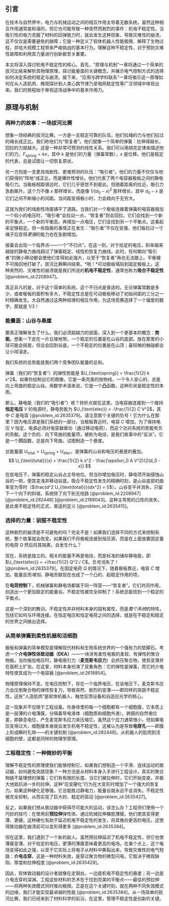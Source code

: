 ## 引言
在技术与自然界中，电力与机械运动之间的相互作用主导着无数系统。虽然这种相互作用通常是和谐的，但它也可能导致一种突然而剧烈的事件：机电不稳定性。当吸引性的电力克服了材料的回弹能力时，就会发生这种现象，导致灾难性的崩溃。这不仅仅是需要避免的故障；它是一种定义了软体机器人性能极限、解释了生物过程，并给大规模工程带来严峻挑战的基本行为。理解这种不稳定性，对于预防灾难性故障和利用其力量进行创新都至关重要。

本文将深入探讨机电不稳定性的核心。首先，“原理与机制”一章将通过一个简单的拔河比喻来解析其物理原理，探讨能量面的关键概念，并展示电气控制方式的选择如何决定系统的稳定与崩溃。接下来，“应用与跨学科联系”一章将揭示这一原理如何在从人造肌肉、微观探针到人类心跳节律乃至电网稳定性等广泛领域中体现出来。我们的旅程始于审视这场战争中的基本作用力。

## 原理与机制

### 两种力的故事：一场拔河比赛

想象一场经典的拔河比赛。一方是一支稳定可靠的队伍，他们拉绳的力与他们拉过的绳长成正比。我们称他们为“恢复者”。他们就像一个简单的弹簧：拉伸得越长，回拉的力就越大。这是一种非常可预测的线性关系。我们可以用胡克定律来描述他们的力，$F_{\text{spring}} = kx$，其中 $k$ 是他们的力量（弹簧常数），$x$ 是位移。他们是稳定的代表，总是试图让一切恢复原状。

另一方则是一支更具戏剧性、更难预测的队伍：“吸引者”。他们的力量不仅仅与他们获得的“阵地”成正比，而是爆炸性增长。他们代表了两个电容器极板之间的静电吸引力。当极板相距很远时，它们几乎感觉不到彼此。但随着距离的拉近，吸引力急剧飙升。这个力不像 $x$ 那样增长，而是像 $1/(d_0 - x)^2$ 那样增长，其中 $d_0 - x$ 是它们之间不断缩小的间距。当间距变得极小时，力会趋向于无穷大。

这就为我们的戏剧性场面铺平了道路。当我们对一个极板连接着弹簧的电容器施加一个较小的电压时，“吸引者”会拉动一点，“恢复者”则会回拉。它们会找到一个新的平衡点，一个新的平衡态。再增加一点电压，它们会找到另一个平衡点。这看起来足够稳定。但一些隐蔽的事情正在发生：“吸引者”不仅在变强，他们每拉过一寸绳子后变得*更强*的能力也在急剧增加。

接着会出现一个临界点——一个“不归点”。在这一刻，对于给定的电压，斜率越来越陡的静电力曲线超过了弹簧稳定、线性的恢复力曲线。此时，任何朝向“吸引者”的微小移动都会使他们变得如此强大，以至于“恢复者”再也无法跟上。平衡被不可挽回地打破了。拔河比赛瞬间结束。*啪！*可动极板塌陷到固定极板上。这种突然的、灾难性的崩溃就是我们所说的**机电不稳定性**，通常也称为**吸合不稳定性** [@problem_id:2208947]。

真正非凡的是，对于这个简单的系统，这个不归点是普适的。无论弹簧常数是多少，或者极板的面积有多大，不稳定性总是在可动极板移动了初始间距的三分之一时精确发生。大自然通过这两种规律的相互作用，为这场竞赛选择了一个偏爱的数字，那就是 $1/3$！

### 能量面：山谷与悬崖

要真正理解发生了什么，我们必须超越力的层面，深入到一个更基本的概念：**势能**。想象一下走在一片丘陵地带。一个稳定的位置是在山谷的底部。放在那里的小球可能会摇晃，但总会回到谷底。一个不稳定的位置是在山顶；最轻微的触碰都会让小球滚走。

我们系统的总势能是我们两个竞争团队能量的总和。

弹簧（我们的“恢复者”）的弹性势能是 $U_{\text{spring}} = \frac{1}{2} k x^2$。如果你绘制出它的图像，它是一条完美的抛物线，一个令人安心的、总是向上弯曲的稳定山谷。用数学术语来说，它是一个**凸**函数。这种形状是稳定性的本质。

那么，静电能（我们的“吸引者”）呢？转折点就在这里。当电容器连接到一个维持**恒定电压** $V$ 的电源时，静电势能为 $U_{\text{elec}} = -\frac{1}{2} C V^2$，其中 $C$ 是电容 [@problem_id:2635379]。请注意那个关键的负号！它为什么在那里？因为电压源是我们系统的一部分。当极板靠近时，电容 $C$ 增加。为了保持电压 $V$ 恒定，电源必须对电容器做功（通过移动电荷），而这个功对系统的势能有负的贡献。这个负的、向下弯曲的能量项，被称为电焓，是我们故事中的“反派”。它是一个**凹**函数，总是向下弯曲，试图制造一个悬崖。

总能量面 $U_{\text{total}} = U_{\text{spring}} + U_{\text{elec}}$，是弹簧的山谷和电压的悬崖的叠加。
$$
U_{\text{total}}(x) = \frac{1}{2} k x^2 - \frac{\epsilon_0 A V^2}{2(d_0 - x)}
$$
在低电压下，弹簧的稳定山谷占主导地位。但当你增加电压时，静电项开始侵蚀山谷的一侧，使其变浅并移动谷底。吸合不稳定性发生的精确时刻，是山谷底部的曲率变为零时（$\frac{d^2 U_{\text{total}}}{dx^2} = 0$）。山谷变平并消失，只留下一个向下的斜坡。系统除了向下别无他路 [@problem_id:2208947] [@problem_id:282448] [@problem_id:2189043]。这种主导势的凸性的丧失，是此类不稳定性的正式、普适的定义 [@problem_id:2635415]。

### 选择的力量：驯服不稳定性

这种剧烈的崩溃是不可避免的吗？完全不是！如果我们选择不同的方式来控制系统，整个故事就会改变。如果我们不将极板连接到恒压源，而是在上面放置固定量的电荷 $Q$ 然后将其隔离，会发生什么？

现在，系统是独立的。相关的能量不再是电焓，而是标准的储存静电能，即 $U_{\text{elec}} = +\frac{1}{2} Q^2 / C$。负号消失了！[@problem_id:2635379]。在固定电荷 $Q$ 的情况下，随着极板靠近，电容 $C$ 增加，能量反而*增加*。静电贡献现在也成了一个凸的、起稳定作用的项。

在**电荷控制**下，机械弹簧和静电场都属于同一阵营——“恢复者”。它们共同作用，创造出一个更加稳定的能量谷。不稳定性被完全抑制了！系统总能找到一个稳定的平衡点。

这是一个深刻的教训。不稳定性并非材料本身的固有属性，而是*整个系统*的特性，包括它如何与环境连接。在恒定电压和恒定电荷之间的选择，就是在不稳定和稳定的世界之间做出选择。

### 从简单弹簧到柔性机器和活细胞

极板和弹簧的简单模型是理解现代材料和生物系统世界的一个强有力的垫脚石。考虑一个**介电弹性体致动器（DEA）**——一块涂有柔性电极的柔软、有弹性的聚合物板。当你施加电压时，静电吸引力（**麦克斯韦应力**）会挤压聚合物，使其变薄并在面积上扩张。在这里，材料本身扮演了双重角色：它的弹性是弹簧，而它的介电特性使其成为一个电容器 [@problem_id:2618854]。

物理原理保持不变。在电压控制下，存在一个临界电压，在该电压下，麦克斯韦应力会压倒聚合物的弹性恢复力，导致突然、剧烈的变薄——即同样的突跳不稳定性。这些“人造肌肉”是软体机器人、触觉反馈设备和自适应光学的核心。

这一现象并不仅限于工程设备。你身体里的每一个细胞都有一个细胞膜，它本质上是一层薄的介电薄膜，分隔着导电液体（细胞质和细胞外液）。跨膜的自然电位差，即静息电位，产生麦克斯韦应力来压缩它。虽然这个应力通常很小，但如果电压变得过大，细胞膜本身就会发生机电不稳定性，这被认为是导致**电穿孔**——即膜上形成瞬时孔隙——的关键机制 [@problem_id:282448]。从机器人的肌肉到活细胞的壁，这都是同样的物理学原理。

### 工程稳定性：一种微妙的平衡

理解不稳定性的原理使我们能够控制它。如果我们想制造一个平滑、连续运动的致动器，如何避免突跳现象？一种方法是从材料本身入手进行工程设计。真实的聚合物链不是理想的弹簧；它们有有限的长度。当它们被拉伸时，它们开始变直，并极大地抵抗进一步的拉伸。这种“应变硬化”行为在大变形时增加了一个强大的恢复力。如果这种硬化足够强，它总能胜过静电力，能量谷就永远不会消失。不稳定性被完全抑制，从而实现了巨大的、稳定的驱动 [@problem_id:2635427]。

反之，如果我们想从致动器中获得尽可能大的运动，该怎么办？工程师们使用一个巧妙的技巧：在使用前**预拉伸**弹性体。通过机械拉伸橡胶薄膜，他们使其变得更薄、更硬。这种硬化有助于延迟机电不稳定性的发生，将其推向更高的电压。这使得致动器在崩溃前可以变形得更多 [@problem_id:2635384]。

但在这里，我们遇到了一个新的敌人。虽然预拉伸延迟了机电不稳定性，但它也使薄膜变薄。对于给定的电压，更薄的薄膜意味着更高的电场。在某个点上，这个电场变得如此之强，以至于它实际上将电子从材料中撕裂出来，导致灾难性的电气短路：**介电击穿**。这是一种材料失效，是穿过聚合物的微型闪电，它取决于微观缺陷、厚度和拉伸程度 [@problem_id:2635429]。

因此，软体致动器的设计者就像在走钢丝。一边是机电不稳定性的悬崖；另一边是介电击穿的深渊。工程这些材料的艺术在于找到完美的平衡点——最佳的预拉伸——将两种失效模式同时推向极限。正是在这个关键时刻，就在两种不同失效模式的边缘，我们才能实现最卓越的性能 [@problem_id:2635384]。从一场简单的拔河比赛，我们已经来到了材料科学的前沿，在这里，管理不稳定性是创新的关键。

